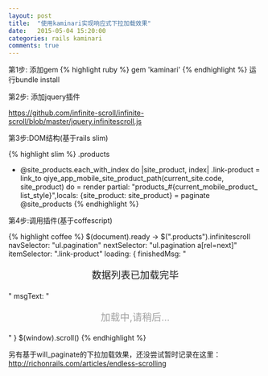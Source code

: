 ```yaml
---
layout: post
title:  "使用kaminari实现响应式下拉加载效果"
date:   2015-05-04 15:20:00
categories: rails kaminari
comments: true
---
```


第1步: 添加gem
{% highlight ruby %}
gem 'kaminari'
{% endhighlight %}
运行bundle install

第2步: 添加jquery插件

<a href="https://github.com/infinite-scroll/infinite-scroll/blob/master/jquery.infinitescroll.js">https://github.com/infinite-scroll/infinite-scroll/blob/master/jquery.infinitescroll.js</a>

第3步:DOM结构(基于rails slim)

{% highlight slim %}
.products
  - @site_products.each_with_index do |site_product, index|
    .link-product
      = link_to qiye_app_mobile_site_product_path(current_site.code,
        site_product) do
        = render partial: "products_#{current_mobile_product_
          list_style}",locals: {site_product: site_product}
  = paginate @site_products
{% endhighlight %}

第4步:调用插件(基于coffescript)

{% highlight coffee %}
$(document).ready ->
  $(".products").infinitescroll
    navSelector: "ul.pagination"
    nextSelector: "ul.pagination a[rel=next]"
    itemSelector: ".link-product"
    loading: {
      finishedMsg: "<p style='text-align: center;font-size: 1.2rem'>
        数据列表已加载完毕</p>"
      msgText: "<p style='text-align: center; color: #a1a1a1;
        font-size: 1.2rem'>加载中,请稍后...</p>"
    }
  $(window).scroll()
{% endhighlight %}

另有基于will_paginate的下拉加载效果，还没尝试暂时记录在这里：<a href="http://richonrails.com/articles/endless-scrolling">http://richonrails.com/articles/endless-scrolling</a>